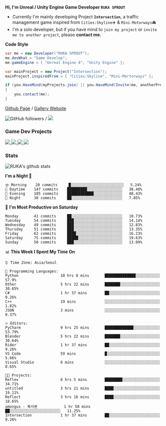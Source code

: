 **Hi, I'm Unreal / Unity Engine Game Developer `RUKA SPROUT`**

- Currently I'm mainly developing Project **`Intersection`**, a traffic management game inspired from `Cities:Skyline`✈️ & `Mini-Motorways`🚘
- I'm a solo developer, but if you have mind to `join my project` or `invite me to another project`, please **contact me.**

**Code Style**

```csharp
var me = new Developer("RUKA SPROUT");
me.devWhat = "Game Develop";
me.gameEngine = { "Unreal Engine 4", "Unity Engine" };
```

```csharp
var mainProject = new Project("Intersection");
mainProject.inspiredFrom = { "Cities:Skyline", "Mini-Mortorways" };

if (you.HaveMind(myProjects.join) || you.HaveMind(Invite(me, anotherProject)))
{
    you.contact(me);
}
```

[Github Page](https://lutca1320.github.io/) / [Gallery Website](https://rukasp.xyz/)

![GitHub followers](https://img.shields.io/github/followers/lutca1320?label=Follow&style=social) / [![](https://img.shields.io/badge/Gmail-lutca1320%40gmail.com-blue)](mailto:lutca1320@gmail.com)

### Game Dev Projects

<a href="https://github.com/lutca1320/Intersection">
  <img src="https://github-readme-stats.vercel.app/api/pin/?username=lutca1320&repo=Intersection" />
</a>
<a href="https://github.com/lutca1320/Together">
  <img src="https://github-readme-stats.vercel.app/api/pin/?username=lutca1320&repo=Together" />
</a>
<a href="https://github.com/lutca1320/Reversi">
  <img src="https://github-readme-stats.vercel.app/api/pin/?username=lutca1320&repo=Reversi" />
</a>
<a href="https://github.com/lutca1320/Knight">
  <img src="https://github-readme-stats.vercel.app/api/pin/?username=lutca1320&repo=Knight" />
</a>


### Stats

![RUKA's github stats](https://github-readme-stats.vercel.app/api?username=lutca1320&show_icons=true&include_all_commits=true&count_private=true&hide=contribs,prs)

<!--START_SECTION:waka-->
**I'm a Night 🦉** 

```text
🌞 Morning    20 commits     █░░░░░░░░░░░░░░░░░░░░░░░░   5.24% 
🌆 Daytime    147 commits    █████████░░░░░░░░░░░░░░░░   38.48% 
🌃 Evening    185 commits    ████████████░░░░░░░░░░░░░   48.43% 
🌙 Night      30 commits     ██░░░░░░░░░░░░░░░░░░░░░░░   7.85%

```
📅 **I'm Most Productive on Saturday** 

```text
Monday       41 commits     ██░░░░░░░░░░░░░░░░░░░░░░░   10.73% 
Tuesday      54 commits     ███░░░░░░░░░░░░░░░░░░░░░░   14.14% 
Wednesday    49 commits     ███░░░░░░░░░░░░░░░░░░░░░░   12.83% 
Thursday     51 commits     ███░░░░░░░░░░░░░░░░░░░░░░   13.35% 
Friday       62 commits     ████░░░░░░░░░░░░░░░░░░░░░   16.23% 
Saturday     75 commits     █████░░░░░░░░░░░░░░░░░░░░   19.63% 
Sunday       50 commits     ███░░░░░░░░░░░░░░░░░░░░░░   13.09%

```


📊 **This Week I Spent My Time On** 

```text
⌚︎ Time Zone: Asia/Seoul

💬 Programming Languages: 
Python                   10 hrs 8 mins       ██████████████░░░░░░░░░░░   57.9% 
Other                    5 hrs 22 mins       ███████░░░░░░░░░░░░░░░░░░   30.65% 
C#                       1 hr 37 mins        ██░░░░░░░░░░░░░░░░░░░░░░░   9.26% 
C++                      19 mins             ░░░░░░░░░░░░░░░░░░░░░░░░░   1.82% 
JSON                     3 mins              ░░░░░░░░░░░░░░░░░░░░░░░░░   0.37%

🔥 Editors: 
PyCharm                  9 hrs 25 mins       █████████████░░░░░░░░░░░░   53.79% 
Blender                  5 hrs 22 mins       ███████░░░░░░░░░░░░░░░░░░   30.64% 
Rider                    1 hr 37 mins        ██░░░░░░░░░░░░░░░░░░░░░░░   9.26% 
VS Code                  59 mins             █░░░░░░░░░░░░░░░░░░░░░░░░   5.66% 
Visual Studio            6 mins              ░░░░░░░░░░░░░░░░░░░░░░░░░   0.65%

🐱‍💻 Projects: 
Reflex                   6 hrs 5 mins        ████████░░░░░░░░░░░░░░░░░   34.71% 
untitled                 3 hrs 21 mins       ████░░░░░░░░░░░░░░░░░░░░░   19.11% 
Reflect                  3 hrs 16 mins       ████░░░░░░░░░░░░░░░░░░░░░   18.65% 
amongus - 복사본            1 hr 58 mins        ██░░░░░░░░░░░░░░░░░░░░░░░   11.25% 
Intersection             1 hr 37 mins        ██░░░░░░░░░░░░░░░░░░░░░░░   9.26%

```


<!--END_SECTION:waka-->

